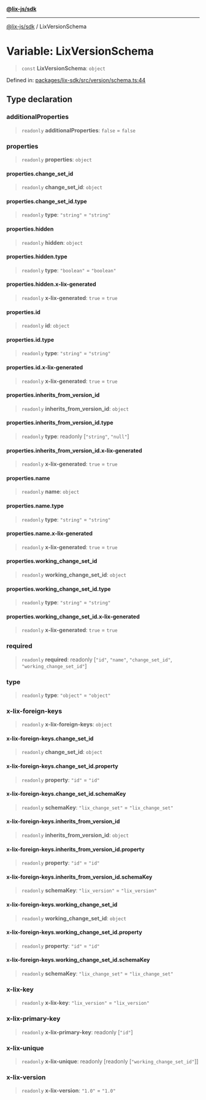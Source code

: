 [**@lix-js/sdk**](../README.md)

***

[@lix-js/sdk](../README.md) / LixVersionSchema

# Variable: LixVersionSchema

> `const` **LixVersionSchema**: `object`

Defined in: [packages/lix-sdk/src/version/schema.ts:44](https://github.com/opral/monorepo/blob/e71bdb871680205b7a92b34085dd7fe79344e0d0/packages/lix-sdk/src/version/schema.ts#L44)

## Type declaration

### additionalProperties

> `readonly` **additionalProperties**: `false` = `false`

### properties

> `readonly` **properties**: `object`

#### properties.change\_set\_id

> `readonly` **change\_set\_id**: `object`

#### properties.change\_set\_id.type

> `readonly` **type**: `"string"` = `"string"`

#### properties.hidden

> `readonly` **hidden**: `object`

#### properties.hidden.type

> `readonly` **type**: `"boolean"` = `"boolean"`

#### properties.hidden.x-lix-generated

> `readonly` **x-lix-generated**: `true` = `true`

#### properties.id

> `readonly` **id**: `object`

#### properties.id.type

> `readonly` **type**: `"string"` = `"string"`

#### properties.id.x-lix-generated

> `readonly` **x-lix-generated**: `true` = `true`

#### properties.inherits\_from\_version\_id

> `readonly` **inherits\_from\_version\_id**: `object`

#### properties.inherits\_from\_version\_id.type

> `readonly` **type**: readonly \[`"string"`, `"null"`\]

#### properties.inherits\_from\_version\_id.x-lix-generated

> `readonly` **x-lix-generated**: `true` = `true`

#### properties.name

> `readonly` **name**: `object`

#### properties.name.type

> `readonly` **type**: `"string"` = `"string"`

#### properties.name.x-lix-generated

> `readonly` **x-lix-generated**: `true` = `true`

#### properties.working\_change\_set\_id

> `readonly` **working\_change\_set\_id**: `object`

#### properties.working\_change\_set\_id.type

> `readonly` **type**: `"string"` = `"string"`

#### properties.working\_change\_set\_id.x-lix-generated

> `readonly` **x-lix-generated**: `true` = `true`

### required

> `readonly` **required**: readonly \[`"id"`, `"name"`, `"change_set_id"`, `"working_change_set_id"`\]

### type

> `readonly` **type**: `"object"` = `"object"`

### x-lix-foreign-keys

> `readonly` **x-lix-foreign-keys**: `object`

#### x-lix-foreign-keys.change\_set\_id

> `readonly` **change\_set\_id**: `object`

#### x-lix-foreign-keys.change\_set\_id.property

> `readonly` **property**: `"id"` = `"id"`

#### x-lix-foreign-keys.change\_set\_id.schemaKey

> `readonly` **schemaKey**: `"lix_change_set"` = `"lix_change_set"`

#### x-lix-foreign-keys.inherits\_from\_version\_id

> `readonly` **inherits\_from\_version\_id**: `object`

#### x-lix-foreign-keys.inherits\_from\_version\_id.property

> `readonly` **property**: `"id"` = `"id"`

#### x-lix-foreign-keys.inherits\_from\_version\_id.schemaKey

> `readonly` **schemaKey**: `"lix_version"` = `"lix_version"`

#### x-lix-foreign-keys.working\_change\_set\_id

> `readonly` **working\_change\_set\_id**: `object`

#### x-lix-foreign-keys.working\_change\_set\_id.property

> `readonly` **property**: `"id"` = `"id"`

#### x-lix-foreign-keys.working\_change\_set\_id.schemaKey

> `readonly` **schemaKey**: `"lix_change_set"` = `"lix_change_set"`

### x-lix-key

> `readonly` **x-lix-key**: `"lix_version"` = `"lix_version"`

### x-lix-primary-key

> `readonly` **x-lix-primary-key**: readonly \[`"id"`\]

### x-lix-unique

> `readonly` **x-lix-unique**: readonly \[readonly \[`"working_change_set_id"`\]\]

### x-lix-version

> `readonly` **x-lix-version**: `"1.0"` = `"1.0"`
